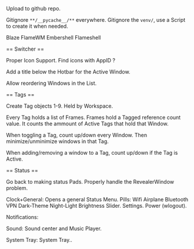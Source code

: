 


Upload to github repo.

Gitignore `**/__pycache__/**` everywhere.
Gitignore the `venv/`, use a Script to create it when needed.

Blaze
FlameWM
Embershell
Flameshell


== Switcher ==

Proper Icon Support.
    Find icons with AppID ?

Add a title below the Hotbar for the Active Window.

Allow reordering Windows in the List.



== Tags ==

Create Tag objects 1-9.
Held by Workspace.

Every Tag holds a list of Frames.
Frames hold a Tagged reference count value.
    It counts the ammount of Active Tags that hold that Window.

When toggling a Tag, count up/down every Window.
    Then minimize/unminimize windows in that Tag.

When adding/removing a window to a Tag,
    count up/down if the Tag is Active.



== Status ==

Go back to making status Pads.
Properly handle the RevealerWindow problem.

Clock+General:
    Opens a general Status Menu.
    Pills:
        Wifi Airplane
        Bluetooth VPN
        Dark-Theme Night-Light
    Brightness Slider.
    Settings.
    Power (wlogout).


Notifications:


Sound:
    Sound center and Music Player.

System Tray:
    System Tray..








